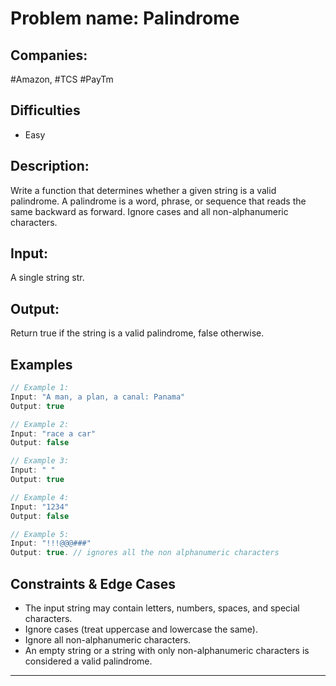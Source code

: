 # Problem name: Palindrome

## Companies:

#Amazon, #TCS #PayTm

## Difficulties

- Easy

## Description:

Write a function that determines whether a given string is a valid palindrome. A palindrome is a word, phrase, or sequence that reads the same backward as forward. Ignore cases and all non-alphanumeric characters.

## Input:

A single string str.

## Output:

Return true if the string is a valid palindrome, false otherwise.

## Examples

```js
// Example 1:
Input: "A man, a plan, a canal: Panama"
Output: true

// Example 2:
Input: "race a car"
Output: false

// Example 3:
Input: " "
Output: true

// Example 4:
Input: "1234"
Output: false

// Example 5:
Input: "!!!@@@###"
Output: true. // ignores all the non alphanumeric characters

```

## Constraints & Edge Cases

- The input string may contain letters, numbers, spaces, and special characters.
- Ignore cases (treat uppercase and lowercase the same).
- Ignore all non-alphanumeric characters.
- An empty string or a string with only non-alphanumeric characters is considered a valid palindrome.

---
